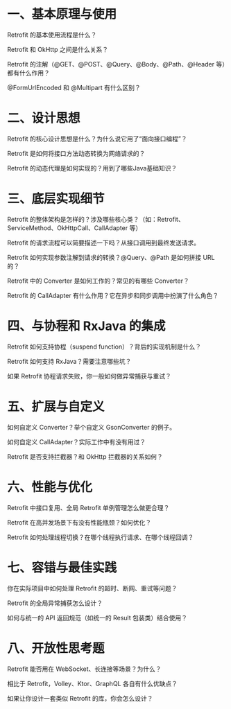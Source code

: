 # 一、基本原理与使用
Retrofit 的基本使用流程是什么？

Retrofit 和 OkHttp 之间是什么关系？

Retrofit 的注解（@GET、@POST、@Query、@Body、@Path、@Header 等）都有什么作用？

@FormUrlEncoded 和 @Multipart 有什么区别？

# 二、设计思想
Retrofit 的核心设计思想是什么？为什么说它用了“面向接口编程”？

Retrofit 是如何将接口方法动态转换为网络请求的？

Retrofit 的动态代理是如何实现的？用到了哪些Java基础知识？

# 三、底层实现细节
Retrofit 的整体架构是怎样的？涉及哪些核心类？（如：Retrofit、ServiceMethod、OkHttpCall、CallAdapter 等）

Retrofit 的请求流程可以简要描述一下吗？从接口调用到最终发送请求。

Retrofit 如何实现参数注解到请求的转换？@Query、@Path 是如何拼接 URL 的？

Retrofit 中的 Converter 是如何工作的？常见的有哪些 Converter？

Retrofit 的 CallAdapter 有什么作用？它在异步和同步调用中扮演了什么角色？

# 四、与协程和 RxJava 的集成
Retrofit 如何支持协程（suspend function）？背后的实现机制是什么？

Retrofit 如何支持 RxJava？需要注意哪些坑？

如果 Retrofit 协程请求失败，你一般如何做异常捕获与重试？

# 五、扩展与自定义
如何自定义 Converter？举个自定义 GsonConverter 的例子。

如何自定义 CallAdapter？实际工作中有没有用过？

Retrofit 是否支持拦截器？和 OkHttp 拦截器的关系如何？

# 六、性能与优化
Retrofit 中接口复用、全局 Retrofit 单例管理怎么做更合理？

Retrofit 在高并发场景下有没有性能瓶颈？如何优化？

Retrofit 如何处理线程切换？在哪个线程执行请求、在哪个线程回调？

# 七、容错与最佳实践
你在实际项目中如何处理 Retrofit 的超时、断网、重试等问题？

Retrofit 的全局异常捕获怎么设计？

如何与统一的 API 返回规范（如统一的 Result 包装类）结合使用？

# 八、开放性思考题
Retrofit 能否用在 WebSocket、长连接等场景？为什么？

相比于 Retrofit，Volley、Ktor、GraphQL 各自有什么优缺点？

如果让你设计一套类似 Retrofit 的库，你会怎么设计？